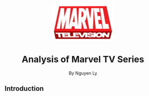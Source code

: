  <p align="center">
    <img src="https://github.com/nguyenlly/math345_proj/blob/main/Images/Marvel-tv-logo.svg.png" width="200" height="120">
     <h1 align="center">Analysis of Marvel TV Series</h1>
    <p align="center" class="h6">By Nguyen Ly</p>
    
## Introduction
